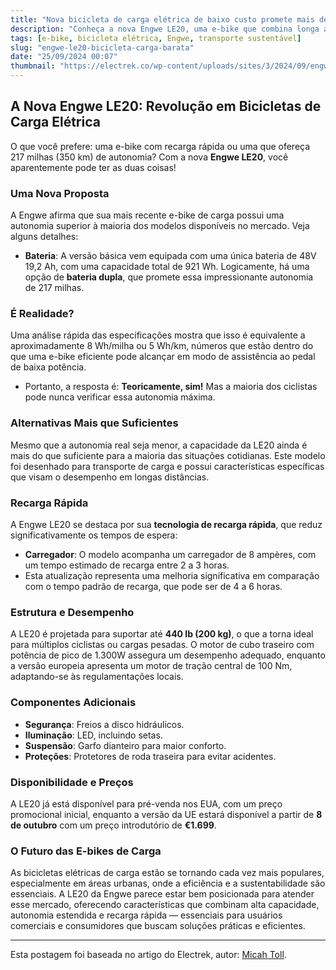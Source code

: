 ```yaml
---
title: "Nova bicicleta de carga elétrica de baixo custo promete mais de 200 milhas de autonomia e recarga rápida"
description: "Conheça a nova Engwe LE20, uma e-bike que combina longa autonomia, recarga rápida e capacidade para transporte de carga."
tags: [e-bike, bicicleta elétrica, Engwe, transporte sustentável]
slug: "engwe-le20-bicicleta-carga-barata"
date: "25/09/2024 00:07"
thumbnail: "https://electrek.co/wp-content/uploads/sites/3/2024/09/engwe-LE20-cargo-e-bike-header.jpg?quality=82&strip=all&w=1600"
---
```


## A Nova Engwe LE20: Revolução em Bicicletas de Carga Elétrica

O que você prefere: uma e-bike com recarga rápida ou uma que ofereça 217 milhas (350 km) de autonomia? Com a nova **Engwe LE20**, você aparentemente pode ter as duas coisas!

### Uma Nova Proposta

A Engwe afirma que sua mais recente e-bike de carga possui uma autonomia superior à maioria dos modelos disponíveis no mercado. Veja alguns detalhes:

- **Bateria**: A versão básica vem equipada com uma única bateria de 48V 19,2 Ah, com uma capacidade total de 921 Wh. Logicamente, há uma opção de **bateria dupla**, que promete essa impressionante autonomia de 217 milhas.
  
### É Realidade?

Uma análise rápida das especificações mostra que isso é equivalente a aproximadamente 8 Wh/milha ou 5 Wh/km, números que estão dentro do que uma e-bike eficiente pode alcançar em modo de assistência ao pedal de baixa potência. 
- Portanto, a resposta é: **Teoricamente, sim!** Mas a maioria dos ciclistas pode nunca verificar essa autonomia máxima.

### Alternativas Mais que Suficientes

Mesmo que a autonomia real seja menor, a capacidade da LE20 ainda é mais do que suficiente para a maioria das situações cotidianas. Este modelo foi desenhado para transporte de carga e possui características específicas que visam o desempenho em longas distâncias.

### Recarga Rápida

A Engwe LE20 se destaca por sua **tecnologia de recarga rápida**, que reduz significativamente os tempos de espera:

- **Carregador**: O modelo acompanha um carregador de 8 ampères, com um tempo estimado de recarga entre 2 a 3 horas.
- Esta atualização representa uma melhoria significativa em comparação com o tempo padrão de recarga, que pode ser de 4 a 6 horas.

### Estrutura e Desempenho

A LE20 é projetada para suportar até **440 lb (200 kg)**, o que a torna ideal para múltiplos ciclistas ou cargas pesadas. O motor de cubo traseiro com potência de pico de 1.300W assegura um desempenho adequado, enquanto a versão europeia apresenta um motor de tração central de 100 Nm, adaptando-se às regulamentações locais.

### Componentes Adicionais

- **Segurança**: Freios a disco hidráulicos.
- **Iluminação**: LED, incluindo setas.
- **Suspensão**: Garfo dianteiro para maior conforto.
- **Proteções**: Protetores de roda traseira para evitar acidentes.

### Disponibilidade e Preços

A LE20 já está disponível para pré-venda nos EUA, com um preço promocional inicial, enquanto a versão da UE estará disponível a partir de **8 de outubro** com um preço introdutório de **€1.699**.

### O Futuro das E-bikes de Carga

As bicicletas elétricas de carga estão se tornando cada vez mais populares, especialmente em áreas urbanas, onde a eficiência e a sustentabilidade são essenciais. A LE20 da Engwe parece estar bem posicionada para atender esse mercado, oferecendo características que combinam alta capacidade, autonomia estendida e recarga rápida — essenciais para usuários comerciais e consumidores que buscam soluções práticas e eficientes.

---

Esta postagem foi baseada no artigo do Electrek, autor: [Micah Toll](https://electrek.co/2024/09/24/new-low-cost-electric-cargo-bike-promises-200-mile-range-and-fast-charging/).